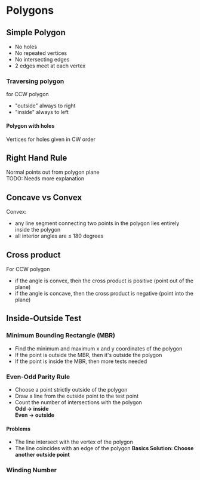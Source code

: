 # Polygons
## Simple Polygon
- No holes
- No repeated vertices
- No intersecting edges
- 2 edges meet at each vertex
### Traversing polygon
for CCW polygon<br>
- "outside" always to right
- "inside" always to left
#### Polygon with holes
Vertices for holes given in CW order
## Right Hand Rule
Normal points out from polygon plane<br>
TODO: Needs more explanation<br>

## Concave vs Convex
Convex: 
- any line segment connecting two points in the polygon lies entirely inside the polygon
- all interior angles are $\leq$ 180 degrees

## Cross product
For CCW polygon
- if the angle is convex, then the cross product is positive (point out of the plane)
- if the angle is concave, then the cross product is negative (point into the plane)

## Inside-Outside Test
### Minimum Bounding Rectangle (MBR)
- Find the minimum and maximum x and y coordinates of the polygon
- If the point is outside the MBR, then it's outside the polygon
- If the point is inside the MBR, then more tests needed
### Even-Odd Parity Rule
- Choose a point strictly outside of the polygon
- Draw a line from the outside point to the test point
- Count the number of intersections with the polygon<br>
**Odd -> inside**<br>
**Even -> outside**
#### Problems
- The line intersect with the vertex of the polygon
- The line coincides with an edge of the polygon
**Basics Solution: Choose another outside point**
### Winding Number


